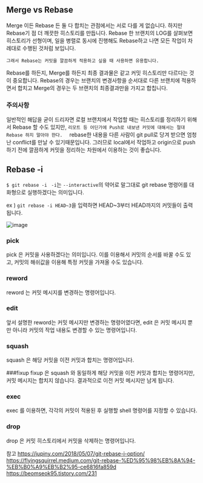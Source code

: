 ## Merge vs Rebase

Merge 이든 Rebase 든 둘 다 합치는 관점에서는 서로 다를 게 없습니다.
하지만 Rebase기 점 더 깨끗한 히스토리를 만듭니다.
Rebase 한 브랜치의 LOG를 살펴보면 히스토리가 선형이며, 일을 병렬로 동시에 진행해도 Rebase하고 나면 모든 작업이 차례대로 수행된 것처럼 보입니다.

`그래서 Rebase는 커밋을 깔끔하게 적용하고 싶을 때 사용하면 유용합니다.`

Rebase를 하든지, Merge를 하든지 최종 결과물은 같고 커밋 히스토리만 다르다는 것이 중요합니다.
Rebase의 경우는 브랜치의 변경사항을 순서대로 다른 브랜치에 적용하면서 합치고 Merge의 경우는 두 브랜치의 최종결과만을 가지고 합칩니다.

### 주의사항

일반적인 해답을 굳이 드리자면 로컬 브랜치에서 작업할 때는 히스토리를 정리하기 위해서 Rebase 할 수도 있지만, 
`리모트 등 어딘가에 Push로 내보낸 커밋에 대해서는 절대 Rebase 하지 말아야 한다.  `
rebase한 내용을 다른 사람이 git pull로 당겨 받으면 엄청난 conflict를 만날 수 있기때문입니다. 
그러므로 local에서 작업하고 origin으로 push하기 전에 깔끔하게 커밋을 정리하는 차원에서 이용하는 것이 좋습니다.


## Rebase -i

`$ git rebase -i `
`-i`는 `--interactive`의 약어로 말그대로 git rebase 명령어를 대화형으로 실행하겠다는 의미입니다.



ex ) `git rebase -i HEAD~3`을 입력하면 HEAD~3부터 HEAD까지의 커밋들이 출력됩니다. 

![image](https://user-images.githubusercontent.com/46394672/113536369-eaed5e80-9610-11eb-9527-ff389910a2e4.png)


### pick
pick 은 커밋을 사용하겠다는 의미입니다. 이를 이용해서 커밋의 순서를 바꿀 수도 있고, 커밋의 해쉬값을 이용해 특정 커밋을 가져올 수도 있습니다.

### reword
reword 는 커밋 메시지를 변경하는 명령어입니다.

### edit
앞서 설명한 reword는 커밋 메시지만 변경하는 명령어였다면, edit 은 커밋 메시지 뿐만 아니라 커밋의 작업 내용도 변경할 수 있는 명령어입니다.

### squash
squash 은 해당 커밋을 이전 커밋과 합치는 명령어입니다.

###fixup
fixup 은 squash 와 동일하게 해당 커밋을 이전 커밋과 합치는 명령어지만, 커밋 메시지는 합치지 않습니다. 결과적으로 이전 커밋 메시지만 남게 됩니다.

### exec
exec 를 이용하면, 각각의 커밋이 적용된 후 실행할 shell 명령어를 지정할 수 있습니다.

### drop
drop 은 커밋 히스토리에서 커밋을 삭제하는 명령어입니다.



참고
https://jupiny.com/2018/05/07/git-rebase-i-option/
https://flyingsquirrel.medium.com/git-rebase-%ED%95%98%EB%8A%94-%EB%B0%A9%EB%B2%95-ce6816fa859d
https://beomseok95.tistory.com/231

